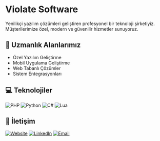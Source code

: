 # Violate Software

Yenilikçi yazılım çözümleri geliştiren profesyonel bir teknoloji şirketiyiz. Müşterilerimize özel, modern ve güvenilir hizmetler sunuyoruz.

## 🔧 Uzmanlık Alanlarımız
- Özel Yazılım Geliştirme
- Mobil Uygulama Geliştirme
- Web Tabanlı Çözümler
- Sistem Entegrasyonları

## 💻 Teknolojiler
![PHP](https://img.shields.io/badge/PHP-777BB4?style=for-the-badge&logo=php&logoColor=white)
![Python](https://img.shields.io/badge/Python-3776AB?style=for-the-badge&logo=python&logoColor=white)
![C#](https://img.shields.io/badge/C%23-239120?style=for-the-badge&logo=c-sharp&logoColor=white)
![Lua](https://img.shields.io/badge/Lua-2C2D72?style=for-the-badge&logo=lua&logoColor=white)

## 📱 İletişim
[![Website](https://img.shields.io/badge/Website-000000?style=for-the-badge&logo=About.me&logoColor=white)](WEBSITE_LINKI)
[![LinkedIn](https://img.shields.io/badge/LinkedIn-0077B5?style=for-the-badge&logo=linkedin&logoColor=white)](LINKEDIN_LINKI)
[![Email](https://img.shields.io/badge/Email-D14836?style=for-the-badge&logo=gmail&logoColor=white)](mailto:contact@violatesoftware.com)